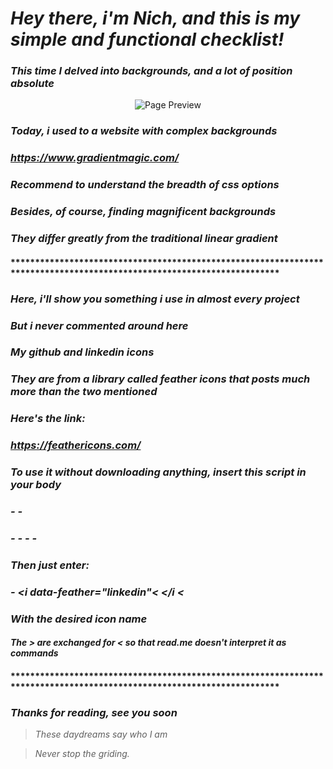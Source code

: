 #   *Hey there, i'm Nich, and this is my simple and functional checklist!*
### *This time I delved into backgrounds, and a lot of position absolute*

<p align="center">
  <img src="https://github.com/italicnich/checklist/blob/main/readmeimg/checklistpage.png" alt="Page Preview">
</p>

### *Today, i used to a website with complex backgrounds*
### *https://www.gradientmagic.com/*
### *Recommend to understand the breadth of css options*
### *Besides, of course, finding magnificent backgrounds*
### *They differ greatly from the traditional linear gradient*

#### ***********************************************************************************************************************
###   *Here, i'll show you something i use in almost every project*
###   *But i never commented around here*
###   *My github and linkedin icons*
###   *They are from a library called feather icons that posts much more than the two mentioned*
###   *Here's the link:*
###   *https://feathericons.com/*
###
###   *To use it without downloading anything, insert this script in your body*
###
###   *- - <script src="https://unpkg.com/feather-icons"></script>*
###     *- - - - <script>*
###        *- - - - - feather.replace()*
###    *- - - - </script>*
###
###    *Then just enter:*
###    *- <i data-feather="linkedin"< </i <*
###    *With the desired icon name*
####   *The > are exchanged for < so that read.me doesn't interpret it as commands* 
#### ***********************************************************************************************************************

###   *Thanks for reading, see you soon*

> *These daydreams say who I am*

> *Never stop the griding.*
